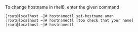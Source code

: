 To change hostname in rhel8, enter the given command 
```
[root@localhost ~]# hostnamectl set-hostname aman 
[root@localhost ~]# hostnamectl [too check that your name]
[root@localhost ~]# hostnamectl
```
